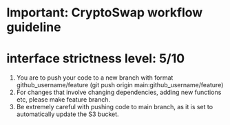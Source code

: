 # Important: CryptoSwap workflow guideline
# interface strictness level: 5/10

1. You are to push your code to a new branch with format github_username/feature (git push origin main:github_username/feature)
2. For changes that involve changing dependencies, adding new functions etc, please make feature branch.
3. Be extremely careful with pushing code to main branch, as it is set to automatically update the S3 bucket. 
